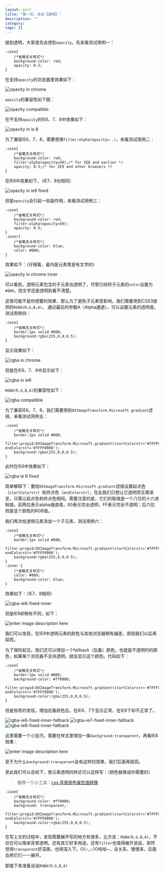 ```yaml
---
layout: post
title: "第一天，谈谈【透明】"
description: ""
category: 
tags: []
---
```


提到透明，大家首先会想到`opacity`。先来看测试用例一：

    .case{
		/*省略无关样式*/
		background-color: red;
		opacity: 0.5;
	}

在支持`opacity`的浏览器里效果如下：

![opacity in chrome][1]

`opacity`的兼容性如下图：

![opacity compatible][2]


在不支持`opacity`的IE6、7、8中效果如下：

![opacity in ie 8][3]

为了兼容IE6、7、8，需要使用`filter:alpha(opacity=..)`，来看测试用例二：

    .case{
		/*省略无关样式*/
		background-color: red;
		filter:alpha(opacity=50);/* for IE8 and earlier */
		opacity: 0.5;/* for IE9 and other browsers */
	}
	
在IE6中效果如下，（IE7、8也相同）

![opacity in ie6 fixed][4]

但是`opacity`会引起一些副作用，来看测试用例三：

    .case{
		/*省略无关样式*/
		background-color: red;
		filter:alpha(opacity=50);
		opacity: 0.5;
	}
	.inner{
		/*省略无关样式*/
		background-color: blue;
		color: #000;
	}
	
效果如下：（仔细看，最内层元素里是有文字的）

![opacity in chrome inner][5]

可以看到，透明元素包含的子元素也透明了，尽管已经将子元素的`color`设置为`#000`，但文字还是透明到看不清楚。

这很可能不是你想要的效果，那么为了避免子元素受影响，我们需要用到CSS3提供的`RGBA(R,G,B,A)`，
通过最后的参数A（Alpha通道），可以设置元素的透明度。测试用例四：

    .case{
		/*省略无关样式*/
		border:1px solid #000;
		background:rgba(255,0,0,0.5);
	}
	
显示效果如下：

![rgba in chrome][6]

但是在IE6、7、8中显示如下：

![rgba in ie6][7]

`RGBA(R,G,B,A)`的兼容性如下：

![rgba compatible][8]

为了兼容IE6、7、8，我们需要用到`DXImageTransform.Microsoft.gradient`滤镜，来看测试用例五：

    .case{
		/*省略无关样式*/
		border:1px solid #000;
		filter:progid:DXImageTransform.Microsoft.gradient(startColorstr='#7FFF0000', endColorstr='#7FFF0000');
		background:rgba(255,0,0,0.5);
	}
	
此时在IE6中效果如下：

![rgba ie 6 fixed][9]

简单解释下：要给`DXImageTransform.Microsoft.gradient`滤镜设置起点色（`startColorstr`）和终点色（`endColorstr`），在此我们只想让它透明而无需渐变，只需让起点色和终点色相同。需要注意的是，它们的取值是一个八位的十六进制值，前两位表示alpha通道值，00表示完全透明，FF表示完全不透明；后六位则是这个颜色的RGB值。

我们再次给透明元素添加一个子元素，测试用例六：

    .case{
		/*省略无关样式*/
		border:1px solid #000;
		filter:progid:DXImageTransform.Microsoft.gradient(startColorstr='#7FFF0000', endColorstr='#7FFF0000');
		background:rgba(255,0,0,0.5);
	}
    .inner {
		/*省略无关样式*/
		color: #000;
		background-color: blue;
	}
	
效果如下：（IE7、8相同）

![rgba-ie6-fixed-inner][10]

但是IE9却稍有不同，如下：

![enter image description here][11]

我们可以发现，在IE9中透明元素的颜色与其他浏览器稍有偏差，原因我们以后再探究。

为了保险起见，我们还可以增加一个fallback（后备）颜色，也就是不透明时的颜色，如果某个浏览器不支持透明，就会显示这个颜色。代码如下：

    .case{
		/*省略无关样式*/
		border:1px solid #000;
		background-color: #ff0000;
		filter:progid:DXImageTransform.Microsoft.gradient(startColorstr='#7FFF0000', endColorstr='#7FFF0000');
		background-color:rgba(255,0,0,0.5);
	}
	
但是惊奇的发现，增加后备颜色后，在IE6、7下显示正常，在IE8下却不正常了。

![rgba-ie6-fixed-inner-fallback][12]
![rgba-ie7-fixed-inner-fallback][13]
![rgba-ie8-fixed-inner-fallback][14]

这里需要一个小技巧，需要在样式里增加一条`background:transparent`，再看IE8效果：

![enter image description here][15]

至于为什么`background:transparent`会有这样的效果，我们后面再探究。

至此我们可以总结下，使元素透明的样式可以这样写：（颜色替换成你需要的）

> 推荐一个小工具：[css 背景颜色属性值转换][16]

    .case{
		/*省略无关样式*/
		background-color: #ff0000;
		background: transparent;
		filter:progid:DXImageTransform.Microsoft.gradient(startColorstr='#7FFF0000', endColorstr='#7FFF0000');
		background-color:rgba(255,0,0,0.5);
	}

在写上文的过程中，发现需要展开写的地方有很多，比方说：`RGBA(R,G,B,A)`，不仅仅可以用来背景透明，还有其它好多用途。还有`filter`也值得展开说说，突然觉得`transparent`好深奥，也得深入下。O(∩_∩)O哈哈~，没关系，慢慢来，后面会把它们一一展开。

那接下来准备谈谈`RGBA(R,G,B,A)`





  [1]: http://htmljs.b0.upaiyun.com/uploads/1386064479852-opacity-chrome.PNG
  [2]: http://htmljs.b0.upaiyun.com/uploads/1386064578091-opacity-compatible.PNG
  [3]: http://htmljs.b0.upaiyun.com/uploads/1386064563208-opacity-ie7.PNG
  [4]: http://htmljs.b0.upaiyun.com/uploads/1386064597909-opacity-ie6-fixed.PNG
  [5]: http://htmljs.b0.upaiyun.com/uploads/1386065298517-opacity-chrome-inner.PNG
  [6]: http://htmljs.b0.upaiyun.com/uploads/1386067853879-rgba-chrome.PNG
  [7]: http://htmljs.b0.upaiyun.com/uploads/1386068008168-rgba-ie6.PNG
  [8]: http://htmljs.b0.upaiyun.com/uploads/1386069036901-rgba-compatible.PNG
  [9]: http://htmljs.b0.upaiyun.com/uploads/1386069432168-rgba-ie6-fixed.PNG
  [10]: http://htmljs.b0.upaiyun.com/uploads/1386071571127-rgba-ie6-fixed-inner.PNG
  [11]: http://htmljs.b0.upaiyun.com/uploads/1386071754786-rgba-ie9-fixed-inner.PNG
  [12]: http://htmljs.b0.upaiyun.com/uploads/1386075487197-rgba-ie6-fixed-inner-fallback.PNG
  [13]: http://htmljs.b0.upaiyun.com/uploads/1386075793104-rgba-ie7-fixed-inner-fallback.PNG
  [14]: http://htmljs.b0.upaiyun.com/uploads/1386075523993-rgba-ie8-fixed-inner-fallback.PNG
  [15]: http://htmljs.b0.upaiyun.com/uploads/1386075742193-rgba-ie8-fixed-inner-fallback-fixed.PNG
  [16]: http://www.linxz.de/demo/hex_color.html